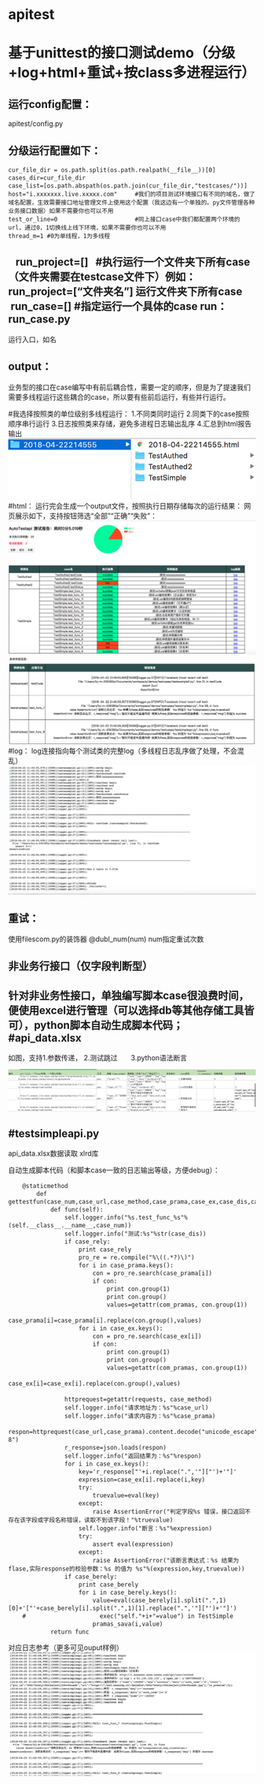 # apitest
基于unittest的接口测试demo（分级+log+html+重试+按class多进程运行）
==

运行config配置：
--
apitest/config.py

分级运行配置如下：
--
    cur_file_dir = os.path.split(os.path.realpath(__file__))[0]
    cases_dir=cur_file_dir
    case_list=[os.path.abspath(os.path.join(cur_file_dir,"testcases/"))]
    host="i.xxxxxxx.live.xxxxx.com"     #我们的项目测试环境接口有不同的域名，做了域名配置，生效需要接口地址管理文件上使用这个配置（我这边有一个单独的。py文件管理各种业务接口数据）如果不需要你也可以不用
    test_or_line=0                      #同上接口case中我们都配置两个环境的url，通过0，1切换线上线下环境，如果不需要你也可以不用
    thread_m=1 #0为单线程，1为多线程

    run_project=[]    #执行运行一个文件夹下所有case（文件夹需要在testcase文件下）例如：run_project=[“文件夹名”] 运行文件夹下所有case
    run_case=[]       #指定运行一个具体的case
run： run_case.py
--
运行入口，如名

output：
--
业务型的接口在case编写中有前后耦合性，需要一定的顺序，但是为了提速我们需要多线程运行这些耦合的case，所以要有些前后运行，有些并行运行。

#我选择按照类的单位级别多线程运行：
1.不同类同时运行
2.同类下的case按照顺序串行运行
3.日志按照类来存储，避免多进程日志输出乱序
4.汇总到html报告输出
![image_text](https://github.com/Mistukiyue/apitest/blob/master/img/1.png)
#html：
运行完会生成一个output文件，按照执行日期存储每次的运行结果：
网页展示如下，支持按钮筛选“全部”“正确”“失败”：
![image_text](https://github.com/Mistukiyue/apitest/blob/master/img/2.png)
![image_text](https://github.com/Mistukiyue/apitest/blob/master/img/3.png)
#log：
log连接指向每个测试类的完整log（多线程日志乱序做了处理，不会混乱）
![image_text](https://github.com/Mistukiyue/apitest/blob/master/img/4.png)

重试：
--
使用filescom.py的装饰器 @dubl_num(num) num指定重试次数

非业务行接口（仅字段判断型）
--
针对非业务性接口，单独编写脚本case很浪费时间，便使用excel进行管理（可以选择db等其他存储工具皆可），python脚本自动生成脚本代码；
#api_data.xlsx
--
如图，支持1.参数传递，
        2.测试跳过
        3.python语法断言
        
![image_text](https://github.com/Mistukiyue/apitest/blob/master/img/5.png)

#testsimpleapi.py
--

api_data.xlsx数据读取 xlrd库

自动生成脚本代码（和脚本case一致的日志输出等级，方便debug）：

        @staticmethod
            def gettestfun(case_num,case_url,case_method,case_prama,case_ex,case_dis,case_rely,case_berely):
                def func(self):
                    self.logger.info("%s.test_func_%s"%(self.__class__.__name__,case_num))
                    self.logger.info("测试:%s"%str(case_dis))
                    if case_rely:
                        print case_rely 
                        pro_re = re.compile("%\((.*?)\)")
                        for i in case_prama.keys():
                            con = pro_re.search(case_prama[i])
                            if con:
                                print con.group(1)
                                print con.group()
                                values=getattr(com_pramas, con.group(1))
                                case_prama[i]=case_prama[i].replace(con.group(),values)
                        for i in case_ex.keys():
                            con = pro_re.search(case_ex[i])
                            if con:
                                print con.group(1)
                                print con.group()
                                values=getattr(com_pramas, con.group(1))
                                case_ex[i]=case_ex[i].replace(con.group(),values)

                    httprequest=getattr(requests, case_method)
                    self.logger.info("请求地址为：%s"%case_url)
                    self.logger.info("请求内容为：%s"%case_prama)
                    respon=httprequest(case_url,case_prama).content.decode("unicode_escape").encode("UTF-8")
                    r_response=json.loads(respon)
                    self.logger.info("返回结果为：%s"%respon)
                    for i in case_ex.keys():
                        key='r_response["'+i.replace(".",'"]["')+'"]'
                        expression=case_ex[i].replace(i,key)
                        try:
                            truevalue=eval(key)
                        except:
                            raise AssertionError("判定字段%s 错误，接口返回不存在该字段或字段名称错误，读取不到该字段！"%truevalue)   
                        self.logger.info("断言：%s"%expression)
                        try:
                            assert eval(expression)
                        except:  
                            raise AssertionError("该断言表达式：%s 结果为flase,实际response的校验参数：%s 的值为 %s"%(expression,key,truevalue))
                    if case_berely:
                        print case_berely 
                        for i in case_berely.keys(): 
                            value=eval(case_berely[i].split(".",1)[0]+'["'+case_berely[i].split(".",1)[1].replace(".",'"]["')+'"]')
        #                     exec("self."+i+"=value") in TestSimple
                            pramas_sava(i,value)
                return func
                
 对应日志参考（更多可见ouput样例）
 ![image_text](https://github.com/Mistukiyue/apitest/blob/master/img/7.png)





